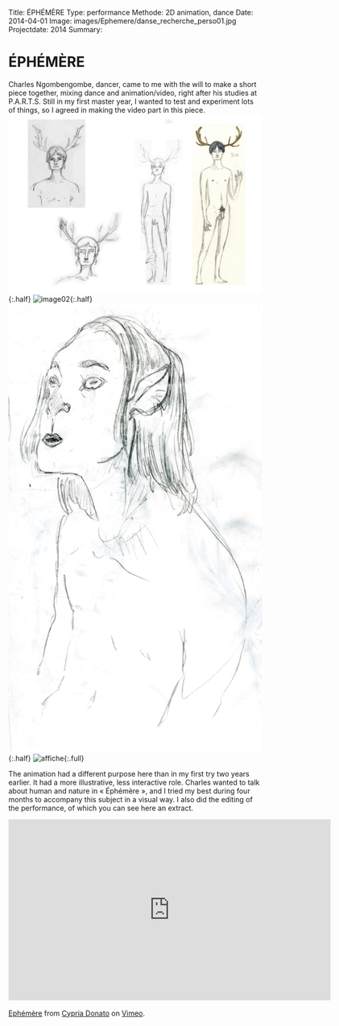 Title: ÉPHÉMÈRE
Type: performance
Methode: 2D animation, dance
Date: 2014-04-01
Image: images/Ephemere/danse_recherche_perso01.jpg
Projectdate: 2014
Summary:

# ÉPHÉMÈRE
Charles Ngombengombe, dancer, came to me with the will to make a short piece together, mixing dance and animation/video, right after his studies at P.A.R.T.S. Still in my first master year, I wanted to test and experiment lots of things, so I agreed in making the video part in this piece.
![image01](images/Ephemere/danse_cerf.jpg){:.half}
![image02](images/Ephemere/danse_perso1.jpg){:.half}
![image03](images/Ephemere/danse_recherche_perso01.jpg){:.half}
![affiche](images/Ephemere/ephemere_affiche.jpg){:.full}

The animation had a different purpose here than in my first try two years earlier. It had a more illustrative, less interactive role. Charles wanted to talk about human and nature in « Éphémère », and I tried my best during four months to accompany this subject in a visual way.
I also did the editing of the performance, of which you can see here an extract.
<iframe src="https://player.vimeo.com/video/145787638" width="640" height="360" frameborder="0" webkitallowfullscreen mozallowfullscreen allowfullscreen></iframe>
<p><a href="https://vimeo.com/145787638">Eph&eacute;m&egrave;re</a> from <a href="https://vimeo.com/cypria">Cypria Donato</a> on <a href="https://vimeo.com">Vimeo</a>.</p>